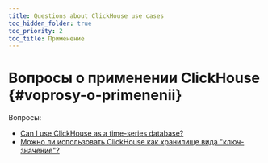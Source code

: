 ```yaml
---
title: Questions about ClickHouse use cases
toc_hidden_folder: true
toc_priority: 2
toc_title: Применение
---
```


# Вопросы о применении ClickHouse {#voprosy-o-primenenii}

Вопросы:

-   [Can I use ClickHouse as a time-series database?](time-series.md)
-   [Можно ли использовать ClickHouse как хранилище вида "ключ-значение"?](key-value.md)